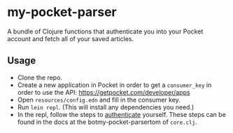 # my-pocket-parser

A bundle of Clojure functions that authenticate you into your Pocket account and fetch all of your saved articles.

## Usage

- Clone the repo.
- Create a new application in Pocket in order to get a `consumer_key` in order to use the API: https://getpocket.com/developer/apps
- Open `resources/config.edn` and fill in the consumer key.
- Run `lein repl`. (This will install any dependencies you need.)
- In the repl, follow the steps to [authenticate](https://getpocket.com/developer/docs/authentication) yourself. These steps can be found in the docs at the botmy-pocket-parsertom of `core.clj`.